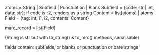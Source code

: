 


atoms = String | Subfield | Punctuation | Blank
Subfield = {code: str | int, data: str}; if code is -2, renders as a string
Content = list[atoms] | atoms
Field = {tag: int, i1, i2, contents: Content}

marc_record = list[Field]

(String is str but with to_string() & to_mrc() methods, serialisable)



fields contain: subfields, or blanks or punctuation or bare strings